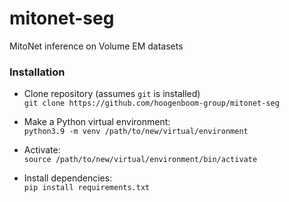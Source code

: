 # mitonet-seg
MitoNet inference on Volume EM datasets

### Installation

- Clone repository (assumes `git` is installed)  
`git clone https://github.com/hoogenboom-group/mitonet-seg`

- Make a Python virtual environment:  
`python3.9 -m venv /path/to/new/virtual/environment`

- Activate:  
`source /path/to/new/virtual/environment/bin/activate`

- Install dependencies:    
`pip install requirements.txt`
